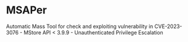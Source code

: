 # MSAPer
Automatic Mass Tool for check and exploiting vulnerability in CVE-2023-3076 - MStore API &lt; 3.9.9 - Unauthenticated Privilege Escalation

